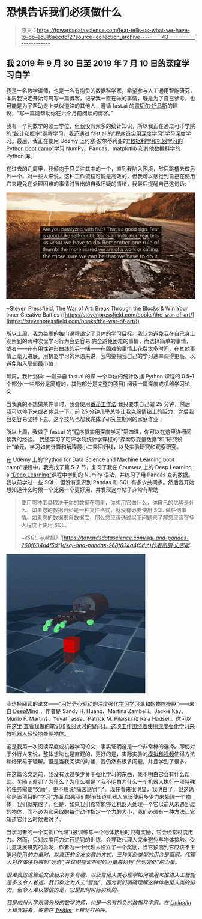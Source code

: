 # 恐惧告诉我们必须做什么

> 原文：<https://towardsdatascience.com/fear-tells-us-what-we-have-to-do-ec016aecdbf2?source=collection_archive---------43----------------------->

## 我 2019 年 9 月 30 日至 2019 年 7 月 10 日的深度学习自学

我是一名数学讲师，也是一名有抱负的数据科学家，希望参与人工通用智能研究，本周我决定开始每周写一篇博客，记录我一直在做的事情，既是为了自己参考，也可能是为了帮助走上类似道路的其他人，遵循 fast.ai 的[雷切尔·托马斯](https://medium.com/@racheltho/why-you-yes-you-should-blog-7d2544ac1045)的建议，“写一篇能帮助你在六个月前阅读的博客。”

我有一个纯数学的硕士学位，但我没有太多的统计知识，所以我正在通过可汗学院的[“统计和概率”](https://www.khanacademy.org/math/statistics-probability)课程学习，我还通过 fast.ai 的[“程序员实用深度学习”](https://course.fast.ai/)学习深度学习。最后，我正在使用 Udemy 上何塞·波尔蒂利亚的[“数据科学和机器学习的 Python boot camp”](https://www.udemy.com/course/python-for-data-science-and-machine-learning-bootcamp/)学习 NumPy、Pandas、matplotlib 和其他数据科学的 Python 库。

在过去的几周里，我倾向于只关注其中的一个，直到我陷入困境，然后跳槽去做另外一个。对一些人来说，这种工作流程可能是高效的，但我可以感觉到自己在使用它来避免在处理困难的事情时冒出的自我怀疑的情绪，我最后提醒自己这句话:

![](img/d944deca808dca67eb7fe7c39d542b5d.png)

~Steven Pressfield, The War of Art: Break Through the Blocks & Win Your Inner Creative Battles ([https://stevenpressfield.com/books/the-war-of-art/](https://stevenpressfield.com/books/the-war-of-art/))

所以上周，我为每周的每门课程设定了具体的学习目标。我认为避免我在自己身上观察到的两种次优学习行为会更容易:完全避免困难的事情，而选择简单的事情，或者——在有用性钟形曲线的另一端——在困难的事情上花费太多时间，在其他事情上毫无进展。用机器学习的术语来说，我需要把我自己的学习速率调得更高，以避免陷入局部最小值！

每周，我计划做:
一堂来自 fast.ai 的课
一个单位的统计数据
Python 课程的 0.5–1 个部分(一些部分是简短的，其他部分是完整的项目)
阅读一篇深度或机器学习论文

当我真的不想做某件事时，我会使用[番茄工作法](https://en.wikipedia.org/wiki/Pomodoro_Technique):我只要求自己做 25 分钟，然后我可以停下来或者休息一下。前 25 分钟几乎总能让我克服情绪上的阻力，之后我会更容易坚持下去。这个技巧也帮我完成了研究生期间的家庭作业！

所以上周，我做了 fast.ai 的“程序员实用深度学习”第四课，你可以在这里详细阅读我的经验。
我还学习了可汗学院统计学课程的“探索双变量数据”和“研究设计”单元，学习如何计算和解释最小二乘回归线，以及实验研究和观察研究。

在 Udemy 上的“Python for Data Science and Machine Learning boot camp”课程中，我完成了第 5-7 节，复习了我在 Coursera 上的 Deep Learning . ai[“Deep Learning”](https://www.coursera.org/specializations/deep-learning)课程中学到的 NumPy 语法，并练习了用 Pandas 查询数据。我以前学过一些 SQL，但没有意识到 Pandas 和 SQL 有多少共同点。然后我开始想知道什么时候一个比另一个更好用，并发现这个帖子非常有帮助:

> 使用哪种工具取决于你的数据在哪里，你想用它做什么，你自己的优势是什么。如果您的数据已经是一种文件格式，就没有必要使用 SQL 做任何事情。如果您的数据来自数据库，那么您应该通过以下问题来了解您应该在多大程度上使用 SQL。
> 
> ~*《SQL 与熊猫》(*[*https://towardsdatascience.com/sql-and-pandas-268f634a4f5d*](/sql-and-pandas-268f634a4f5d)*)作者凯丽·史密斯*

![](img/40c1a3b048c1980b88a2ba76e6f35e6a.png)

我选择阅读的论文——[“用好奇心驱动的深度强化学习学习温和的物体操纵”](https://arxiv.org/abs/1903.08542)——来自 [DeepMind](https://deepmind.com/) ，作者是 Sandy H. Huang、Martina Zambelli、Jackie Kay、Murilo F. Martins、Yuval Tassa、Patrick M. Pilarski 和 Raia Hadsell。你可以在这里 [查看我做的笔记和我阅读时的疑问](https://github.com/g0g0gadget/Papers-Read/blob/master/Learning%20Gentle%20Object%20Manipulation%20With%20Curiosity-Driven%20(notes)...-merged.pdf).)[。这项工作围绕着使用深度强化学习来教机器人轻轻地处理物体。](https://github.com/g0g0gadget/Papers-Read/blob/master/Learning%20Gentle%20Object%20Manipulation%20With%20Curiosity-Driven%20(notes)...-merged.pdf)

这是我第一次阅读深度或机器学习论文，事实证明这是一个非常棒的选择。即使对于外行人来说，整体想法也是直观的，更好的是，实际实验的[模拟和视频](https://sites.google.com/view/gentlemanipulation)使得方法和结果易于理解。但是当我阅读的时候，我仍然有很多问题，并且学到了很多。

在这篇论文之前，我没有读过多少关于强化学习的东西，我不明白它会有什么帮助。奖励？处罚？为什么？为什么都是？我不明白为什么一个机器人执行一项特殊的任务需要“奖励”，更不用说“痛苦惩罚”了。现在看来很明显，我明白了，但这确实是该项目的“学习”方面:如果我们提前知道机器人应该使用多少力来处理一个物体，我们就完成了。但是，如果我们希望能够让机器人处理一个它以前从未遇到过的物体，而不必为它采取的每个动作指定一个力的大小，我们必须有一种方法让它知道它什么时候做对了。

当学习者的一个实例(“代理”)被训练与一个物体接触时只有奖励，它会经常过度用力。然而，只对过度用力进行惩罚的训练，会导致代理人完全避免与物体接触。受儿童发展研究的启发，作者为一个代理人设立了一个奖励，当它预测到它应该不正确地使用*的力量时，以真正的金发女孩的方式，三种奖励类型的组合是赢家。代理人对疼痛惩罚感到“好奇”,并试图探索不同的力量来找到“恰到好处”的力量。*

*很难表达这篇论文读起来有多有趣，以及瞥见人类心理学如何被用来推进人工智能是多么令人着迷。我们称之为人工“智能”，因为我们明确理解这种体贴是人类的努力，但令人难以置信的是，它是如何实际实现的。*

*我是加州大学东湾分校的数学讲师，也是一名有抱负的数据科学家。在 [LinkedIn](https://linkedin.com/in/laura-langdon/) 上和我联系，或者在 [Twitter](https://twitter.com/laura_e_langdon) 上和我打招呼。*